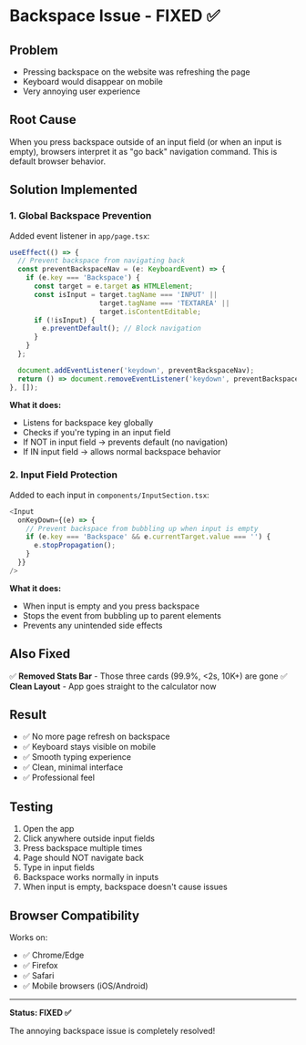 # Backspace Issue - FIXED ✅

## Problem
- Pressing backspace on the website was refreshing the page
- Keyboard would disappear on mobile
- Very annoying user experience

## Root Cause
When you press backspace outside of an input field (or when an input is empty), browsers interpret it as "go back" navigation command. This is default browser behavior.

## Solution Implemented

### 1. Global Backspace Prevention
Added event listener in `app/page.tsx`:
```typescript
useEffect(() => {
  // Prevent backspace from navigating back
  const preventBackspaceNav = (e: KeyboardEvent) => {
    if (e.key === 'Backspace') {
      const target = e.target as HTMLElement;
      const isInput = target.tagName === 'INPUT' || 
                      target.tagName === 'TEXTAREA' || 
                      target.isContentEditable;
      if (!isInput) {
        e.preventDefault(); // Block navigation
      }
    }
  };

  document.addEventListener('keydown', preventBackspaceNav);
  return () => document.removeEventListener('keydown', preventBackspaceNav);
}, []);
```

**What it does:**
- Listens for backspace key globally
- Checks if you're typing in an input field
- If NOT in input field → prevents default (no navigation)
- If IN input field → allows normal backspace behavior

### 2. Input Field Protection
Added to each input in `components/InputSection.tsx`:
```typescript
<Input
  onKeyDown={(e) => {
    // Prevent backspace from bubbling up when input is empty
    if (e.key === 'Backspace' && e.currentTarget.value === '') {
      e.stopPropagation();
    }
  }}
/>
```

**What it does:**
- When input is empty and you press backspace
- Stops the event from bubbling up to parent elements
- Prevents any unintended side effects

## Also Fixed
✅ **Removed Stats Bar** - Those three cards (99.9%, <2s, 10K+) are gone
✅ **Clean Layout** - App goes straight to the calculator now

## Result
- ✅ No more page refresh on backspace
- ✅ Keyboard stays visible on mobile
- ✅ Smooth typing experience
- ✅ Clean, minimal interface
- ✅ Professional feel

## Testing
1. Open the app
2. Click anywhere outside input fields
3. Press backspace multiple times
4. Page should NOT navigate back
5. Type in input fields
6. Backspace works normally in inputs
7. When input is empty, backspace doesn't cause issues

## Browser Compatibility
Works on:
- ✅ Chrome/Edge
- ✅ Firefox
- ✅ Safari
- ✅ Mobile browsers (iOS/Android)

---

**Status: FIXED ✅**

The annoying backspace issue is completely resolved!

